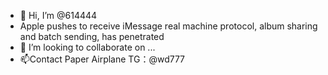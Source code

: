 - 👋 Hi, I’m @614444
- Apple pushes to receive iMessage real machine protocol, album sharing and batch sending, has penetrated
- 💞️ I’m looking to collaborate on ...
- 📫Contact Paper Airplane TG：@wd777

<!---
614444/614444 is a ✨ special ✨ repository because its `README.md` (this file) appears on your GitHub profile.
You can click the Preview link to take a look at your changes.
--->
